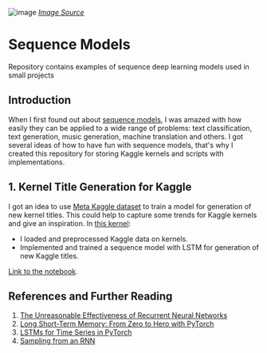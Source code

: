 
![image](https://miro.medium.com/max/1400/1*0sxXMXi1IN6ba3VOrLIBoQ.png)
_[Image Source](https://medium.com/machine-learning-bites/deeplearning-series-sequence-models-7855babeb586)_

# Sequence Models
Repository contains examples of sequence deep learning models used in small projects

## Introduction
When I first found out about [sequence models](https://medium.com/machine-learning-bites/deeplearning-series-sequence-models-7855babeb586), I was amazed with how easily they can be applied to a wide range of problems: text classification, text generation, music generation, machine translation and others.
I got several ideas of how to have fun with sequence models, that's why I created this repository for storing Kaggle kernels and scripts with implementations.

## 1. Kernel Title Generation for Kaggle
I got an idea to use [Meta Kaggle dataset](https://www.kaggle.com/kaggle/meta-kaggle) to train a model for generation of new kernel titles. This could help to capture some trends for Kaggle kernels and give an inspiration. In [this kernel](https://www.kaggle.com/aleksandradeis/lstm-for-kernel-title-generation-with-pytorch):

* I loaded and preprocessed Kaggle data on kernels.
* Implemented and trained a sequence model with LSTM for generation of new Kaggle titles.

[Link to the notebook](https://github.com/Lexie88rus/sequence-models/blob/master/lstm-for-kernel-title-generation-with-pytorch.ipynb).

## References and Further Reading
1. [The Unreasonable Effectiveness of Recurrent Neural Networks](https://karpathy.github.io/2015/05/21/rnn-effectiveness/)
2. [Long Short-Term Memory: From Zero to Hero with PyTorch](https://blog.floydhub.com/long-short-term-memory-from-zero-to-hero-with-pytorch/)
3. [LSTMs for Time Series in PyTorch](https://www.jessicayung.com/lstms-for-time-series-in-pytorch/)
4. [Sampling from an RNN](https://pytorch-nlp-tutorial-ny2018.readthedocs.io/en/latest/day2/sampling.html)
